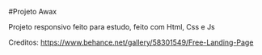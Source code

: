 #Projeto Awax

Projeto responsivo feito para estudo, feito com Html, Css e Js

Creditos: https://www.behance.net/gallery/58301549/Free-Landing-Page

